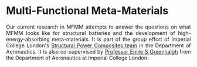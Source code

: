 <h1> Multi-Functional Meta-Materials </h1>

<div style="text-align: justify"> 
Our current research in MFMM attempts to answer the questions on what MFMM looks like for structural batteries and the development of high-energy-absorbing meta-materials. It is part of the group effort of Imperial College London's <a style = " white-space:nowrap; " href="https://www.imperial.ac.uk/structural-power-composites/team/" target = "_blank">Structural Power Composites team</a> in the Department of Aeronautics. It is also co-supervised by <a style = " white-space:nowrap; " href="https://www.imperial.ac.uk/people/e.greenhalgh" target = "_blank">Professor Emile S Greenhalgh</a> from the Department of Aeronautics at Imperial College London.
</div>
